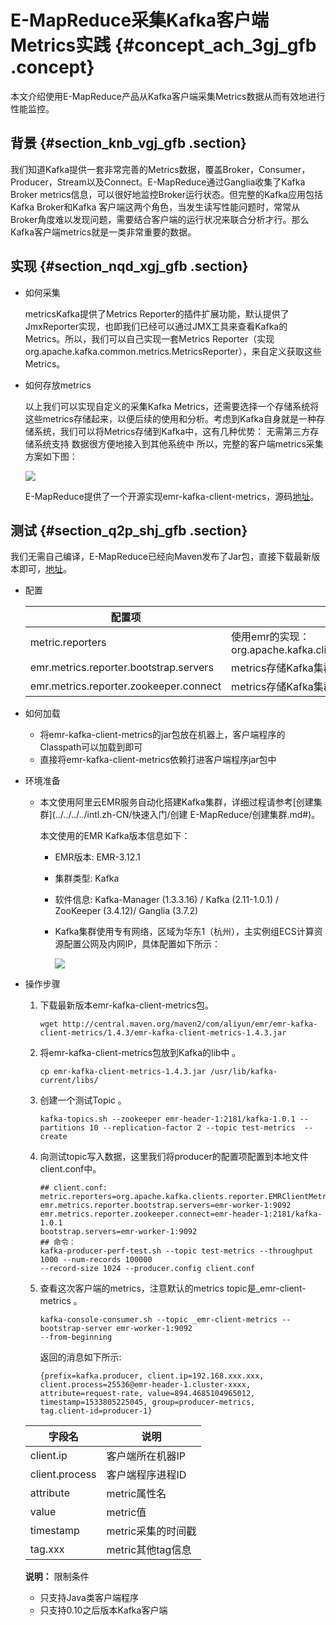 # E-MapReduce采集Kafka客户端Metrics实践 {#concept_ach_3gj_gfb .concept}

本文介绍使用E-MapReduce产品从Kafka客户端采集Metrics数据从而有效地进行性能监控。

## 背景 {#section_knb_vgj_gfb .section}

我们知道Kafka提供一套非常完善的Metrics数据，覆盖Broker，Consumer，Producer，Stream以及Connect。E-MapReduce通过Ganglia收集了Kafka Broker metrics信息，可以很好地监控Broker运行状态。但完整的Kafka应用包括Kafka Broker和Kafka 客户端这两个角色，当发生读写性能问题时，常常从Broker角度难以发现问题，需要结合客户端的运行状况来联合分析才行。那么Kafka客户端metrics就是一类非常重要的数据。

## 实现 {#section_nqd_xgj_gfb .section}

-   如何采集

    metricsKafka提供了Metrics Reporter的插件扩展功能，默认提供了JmxReporter实现，也即我们已经可以通过JMX工具来查看Kafka的Metrics。所以，我们可以自己实现一套Metrics Reporter（实现org.apache.kafka.common.metrics.MetricsReporter），来自定义获取这些Metrics。

-   如何存放metrics

    以上我们可以实现自定义的采集Kafka Metrics，还需要选择一个存储系统将这些metrics存储起来，以便后续的使用和分析。考虑到Kafka自身就是一种存储系统，我们可以将Metrics存储到Kafka中，这有几种优势： 无需第三方存储系统支持 数据很方便地接入到其他系统中 所以，完整的客户端metrics采集方案如下图：

    ![](http://static-aliyun-doc.oss-cn-hangzhou.aliyuncs.com/assets/img/21764/154216140512649_zh-CN.png)

    E-MapReduce提供了一个开源实现emr-kafka-client-metrics，源码[地址](https://github.com/aliyun/aliyun-emapreduce-sdk/tree/master-2.x/external/emr-kafka)。


## 测试 {#section_q2p_shj_gfb .section}

我们无需自己编译，E-MapReduce已经向Maven发布了Jar包，直接下载最新版本即可，[地址](http://mvnrepository.com/artifact/com.aliyun.emr/emr-kafka-client-metrics?spm=a2c4e.11153940.blogcont624050.20.24d04bcauktP9S)。

-   配置

    |配置项|说明|
    |---|--|
    |metric.reporters|使用emr的实现：org.apache.kafka.clients.reporter.EMRClientMetricsReporter|
    |emr.metrics.reporter.bootstrap.servers|metrics存储Kafka集群的bootstrap.servers|
    |emr.metrics.reporter.zookeeper.connect|metrics存储Kafka集群的Zookeeper地址|

-   如何加载
    -   将emr-kafka-client-metrics的jar包放在机器上，客户端程序的Classpath可以加载到即可
    -   直接将emr-kafka-client-metrics依赖打进客户端程序jar包中
-   环境准备
    -   本文使用阿里云EMR服务自动化搭建Kafka集群，详细过程请参考[创建集群](../../../../intl.zh-CN/快速入门/创建 E-MapReduce/创建集群.md#)。

        本文使用的EMR Kafka版本信息如下：

        -   EMR版本: EMR-3.12.1
        -   集群类型: Kafka
        -   软件信息: Kafka-Manager \(1.3.3.16\) / Kafka \(2.11-1.0.1\) / ZooKeeper \(3.4.12\)/ Ganglia \(3.7.2\) 
        -   Kafka集群使用专有网络，区域为华东1（杭州），主实例组ECS计算资源配置公网及内网IP，具体配置如下所示：

            ![](http://static-aliyun-doc.oss-cn-hangzhou.aliyuncs.com/assets/img/21764/154216140512651_zh-CN.png)

-   操作步骤

    1.  下载最新版本emr-kafka-client-metrics包。

        ```
        wget http://central.maven.org/maven2/com/aliyun/emr/emr-kafka-client-metrics/1.4.3/emr-kafka-client-metrics-1.4.3.jar
        ```

    2.  将emr-kafka-client-metrics包放到Kafka的lib中 。

        ```
        cp emr-kafka-client-metrics-1.4.3.jar /usr/lib/kafka-current/libs/
        ```

    3.  创建一个测试Topic 。

        ```
        kafka-topics.sh --zookeeper emr-header-1:2181/kafka-1.0.1 --partitions 10 --replication-factor 2 --topic test-metrics  --create
        ```

    4.  向测试topic写入数据，这里我们将producer的配置项配置到本地文件client.conf中。 

        ```
        ## client.conf:
        metric.reporters=org.apache.kafka.clients.reporter.EMRClientMetricsReporter
        emr.metrics.reporter.bootstrap.servers=emr-worker-1:9092
        emr.metrics.reporter.zookeeper.connect=emr-header-1:2181/kafka-1.0.1
        bootstrap.servers=emr-worker-1:9092
        ## 命令：
        kafka-producer-perf-test.sh --topic test-metrics --throughput 1000 --num-records 100000 
        --record-size 1024 --producer.config client.conf
        ```

    5.  查看这次客户端的metrics，注意默认的metrics topic是\_emr-client-metrics 。

        ```
        kafka-console-consumer.sh --topic _emr-client-metrics --bootstrap-server emr-worker-1:9092 
        --from-beginning
        ```

        返回的消息如下所示:

        ```
        {prefix=kafka.producer, client.ip=192.168.xxx.xxx, client.process=25536@emr-header-1.cluster-xxxx, 
        attribute=request-rate, value=894.4685104965012, timestamp=1533805225045, group=producer-metrics, 
        tag.client-id=producer-1}
        ```

    |字段名|说明|
    |---|--|
    |client.ip|客户端所在机器IP|
    |client.process|客户端程序进程ID|
    |attribute|metric属性名|
    |value|metric值|
    |timestamp|metric采集的时间戳|
    |tag.xxx|metric其他tag信息|

    **说明：** 限制条件

    -   只支持Java类客户端程序 
    -   只支持0.10之后版本Kafka客户端 

